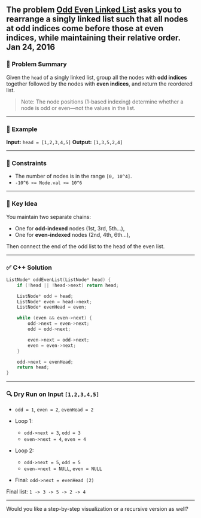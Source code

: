 The problem [**Odd Even Linked List**](https://leetcode.com/problems/odd-even-linked-list/description/) asks you to rearrange a singly linked list such that all nodes at odd indices come before those at even indices, **while maintaining their relative order**.
Jan 24, 2016
---

### 🔹 Problem Summary

Given the `head` of a singly linked list, group all the nodes with **odd indices** together followed by the nodes with **even indices**, and return the reordered list.

> Note: The node positions (1-based indexing) determine whether a node is odd or even—not the values in the list.

---

### 🔹 Example

**Input:**
`head = [1,2,3,4,5]`
**Output:**
`[1,3,5,2,4]`

---

### 🔹 Constraints

* The number of nodes is in the range `[0, 10^4]`.
* `-10^6 <= Node.val <= 10^6`

---

### 🔹 Key Idea

You maintain two separate chains:

* One for **odd-indexed** nodes (1st, 3rd, 5th…),
* One for **even-indexed** nodes (2nd, 4th, 6th…),

Then connect the end of the odd list to the head of the even list.

---

### ✅ C++ Solution

```cpp
ListNode* oddEvenList(ListNode* head) {
    if (!head || !head->next) return head;

    ListNode* odd = head;
    ListNode* even = head->next;
    ListNode* evenHead = even;

    while (even && even->next) {
        odd->next = even->next;
        odd = odd->next;

        even->next = odd->next;
        even = even->next;
    }

    odd->next = evenHead;
    return head;
}
```

---

### 🔍 Dry Run on Input `[1,2,3,4,5]`

* `odd = 1`, `even = 2`, `evenHead = 2`
* Loop 1:

  * `odd->next = 3`, `odd = 3`
  * `even->next = 4`, `even = 4`
* Loop 2:

  * `odd->next = 5`, `odd = 5`
  * `even->next = NULL`, `even = NULL`
* Final: `odd->next = evenHead (2)`

Final list: `1 -> 3 -> 5 -> 2 -> 4`

---

Would you like a step-by-step visualization or a recursive version as well?
